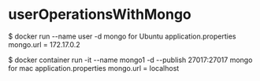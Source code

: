 # userOperationsWithMongo

$ docker run --name user -d mongo for Ubuntu  application.properties mongo.url = 172.17.0.2

$ docker container run -it  --name mongo1 -d --publish 27017:27017 mongo for mac application.properties mongo.url = localhost
